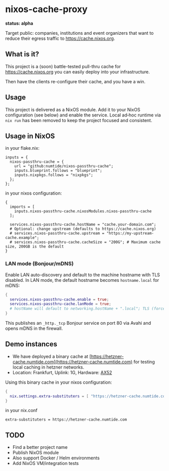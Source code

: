 # nixos-cache-proxy

**status: alpha**

Target public: companies, institutions and event organizers that want to
               reduce their egress traffic to https://cache.nixos.org.

## What is it?

This project is a (soon) battle-tested pull-thru cache for
https://cache.nixos.org you can easily deploy into your infrastructure.

Then have the clients re-configure their cache, and you have a win.

## Usage

This project is delivered as a NixOS module. Add it to your NixOS
configuration (see below) and enable the service. Local ad‑hoc runtime
via `nix run` has been removed to keep the project focused and consistent.

## Usage in NixOS

in your flake.nix:

```
inputs = {
  nixos-passthru-cache = {
    url = "github:numtide/nixos-passthru-cache";
    inputs.blueprint.follows = "blueprint";
    inputs.nixpkgs.follows = "nixpkgs";
  };
};
```

in your nixos configuration:

```
{
  imports = [
    inputs.nixos-passthru-cache.nixosModules.nixos-passthru-cache
  ];

  services.nixos-passthru-cache.hostName = "cache.your-domain.com";
  # Optional: change upstream (defaults to https://cache.nixos.org)
  # services.nixos-passthru-cache.upstream = "https://my-upstream-cache.example";
  # services.nixos-passthru-cache.cacheSize = "200G"; # Maximum cache size, 200GB is the default
}
```

### LAN mode (Bonjour/mDNS)

Enable LAN auto-discovery and default to the machine hostname with TLS disabled. In LAN mode, the default hostname becomes `hostname.local` for mDNS:

```nix
{
  services.nixos-passthru-cache.enable = true;
  services.nixos-passthru-cache.lanMode = true;
  # hostName will default to networking.hostName + ".local"; TLS (forceSSL) defaults to false
}
```
This publishes an `_http._tcp` Bonjour service on port 80 via Avahi and opens mDNS in the firewall.

## Demo instances

- We have deployed a binary cache at [https://hetzner-cache.numtide.com](https://hetzner-cache.numtide.com) for testing local caching in hetzner networks.
- Location: Frankfurt, Uplink: 1G, Hardware: [AX52](https://www.hetzner.com/dedicated-rootserver/ax52/)

Using this binary cache in your nixos configuration:

```nix
{
  nix.settings.extra-substituters = [ "https://hetzner-cache.numtide.com" ];
}
```

in your nix.conf

```
extra-substituters = https://hetzner-cache.numtide.com
```


## TODO

* Find a better project name
* Publish NixOS module
* Also support Docker / Helm environments
* Add NixOS VM/integration tests
